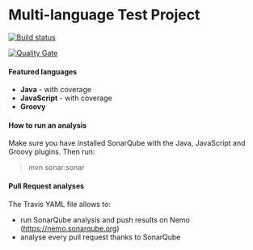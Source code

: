 Multi-language Test Project
=======================

[![Build status](https://travis-ci.org/bellingard/multi-language-project.svg?branch=master)](https://travis-ci.org/bellingard/multi-language-project)

[![Quality Gate](https://nemo.sonarqube.org/api/badges/gate?key=test:multi-language-project)](https://nemo.sonarqube.org/dashboard/index/test:multi-language-project)

#### Featured languages
- **Java** - with coverage
- **JavaScript** - with coverage
- **Groovy**

#### How to run an analysis

Make sure you have installed SonarQube with the Java, JavaScript and Groovy plugins. Then run:

> mvn sonar:sonar

#### Pull Request analyses

The Travis YAML file allows to:
- run SonarQube analysis and push results on Nemo (https://nemo.sonarqube.org)
- analyse every pull request thanks to SonarQube
